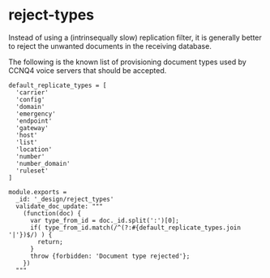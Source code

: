 reject-types
============

Instead of using a (intrinsequally slow) replication filter, it is generally better to reject the unwanted documents in the receiving database.

The following is the known list of provisioning document types used by CCNQ4 voice servers that should be accepted.

    default_replicate_types = [
      'carrier'
      'config'
      'domain'
      'emergency'
      'endpoint'
      'gateway'
      'host'
      'list'
      'location'
      'number'
      'number_domain'
      'ruleset'
    ]

    module.exports =
      _id: '_design/reject_types'
      validate_doc_update: """
        (function(doc) {
          var type_from_id = doc._id.split(':')[0];
          if( type_from_id.match(/^(?:#{default_replicate_types.join '|'})$/) ) {
            return;
          }
          throw {forbidden: 'Document type rejected'};
        })
      """
